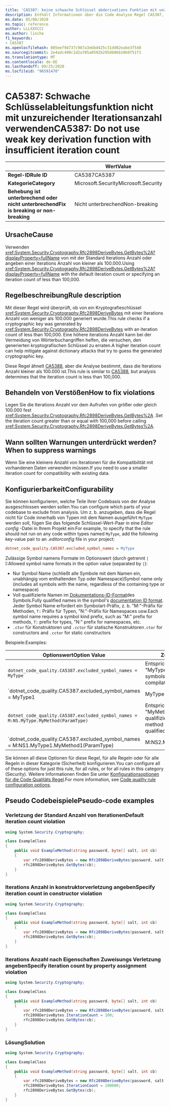 ```yaml
---
title: 'CA5387: keine schwache Schlüssel abderivations Funktion mit unzureichender Iterations Anzahl verwenden (Code Analyse)'
description: Enthält Informationen über die Code Analyse Regel CA5387, einschließlich der Gründe, der Behebung von Verstößen und der Zeit, zu der Sie unterdrückt werden soll.
ms.date: 05/08/2020
ms.topic: reference
author: LLLXXXCCC
ms.author: linche
f1_keywords:
- CA5387
ms.openlocfilehash: 805eef94737c987a3ebbd425c31dd02eabe3f548
ms.sourcegitcommit: 2e4adc490c1d2a705a0592b295d606b10b9f51f1
ms.translationtype: MT
ms.contentlocale: de-DE
ms.lasthandoff: 09/25/2020
ms.locfileid: "96591470"
---
```

# <a name="ca5387-do-not-use-weak-key-derivation-function-with-insufficient-iteration-count"></a><span data-ttu-id="243ce-103">CA5387: Schwache Schlüsselableitungsfunktion nicht mit unzureichender Iterationsanzahl verwenden</span><span class="sxs-lookup"><span data-stu-id="243ce-103">CA5387: Do not use weak key derivation function with insufficient iteration count</span></span>

| | <span data-ttu-id="243ce-104">Wert</span><span class="sxs-lookup"><span data-stu-id="243ce-104">Value</span></span> |
|-|-|
| <span data-ttu-id="243ce-105">**Regel-ID**</span><span class="sxs-lookup"><span data-stu-id="243ce-105">**Rule ID**</span></span> |<span data-ttu-id="243ce-106">CA5387</span><span class="sxs-lookup"><span data-stu-id="243ce-106">CA5387</span></span>|
| <span data-ttu-id="243ce-107">**Kategorie**</span><span class="sxs-lookup"><span data-stu-id="243ce-107">**Category**</span></span> |<span data-ttu-id="243ce-108">Microsoft.Security</span><span class="sxs-lookup"><span data-stu-id="243ce-108">Microsoft.Security</span></span>|
| <span data-ttu-id="243ce-109">**Behebung ist unterbrechend oder nicht unterbrechend**</span><span class="sxs-lookup"><span data-stu-id="243ce-109">**Fix is breaking or non-breaking**</span></span> |<span data-ttu-id="243ce-110">Nicht unterbrechend</span><span class="sxs-lookup"><span data-stu-id="243ce-110">Non-breaking</span></span>|

## <a name="cause"></a><span data-ttu-id="243ce-111">Ursache</span><span class="sxs-lookup"><span data-stu-id="243ce-111">Cause</span></span>

<span data-ttu-id="243ce-112">Verwenden <xref:System.Security.Cryptography.Rfc2898DeriveBytes.GetBytes%2A?displayProperty=fullName> von mit der Standard Iterations Anzahl oder angeben einer Iterations Anzahl von kleiner als 100.000.</span><span class="sxs-lookup"><span data-stu-id="243ce-112">Using <xref:System.Security.Cryptography.Rfc2898DeriveBytes.GetBytes%2A?displayProperty=fullName> with the default iteration count or specifying an iteration count of less than 100,000.</span></span>

## <a name="rule-description"></a><span data-ttu-id="243ce-113">Regelbeschreibung</span><span class="sxs-lookup"><span data-stu-id="243ce-113">Rule description</span></span>

<span data-ttu-id="243ce-114">Mit dieser Regel wird überprüft, ob von ein Kryptografieschlüssel <xref:System.Security.Cryptography.Rfc2898DeriveBytes> mit einer Iterations Anzahl von weniger als 100.000 generiert wurde.</span><span class="sxs-lookup"><span data-stu-id="243ce-114">This rule checks if a cryptographic key was generated by <xref:System.Security.Cryptography.Rfc2898DeriveBytes> with an iteration count of less than 100,000.</span></span> <span data-ttu-id="243ce-115">Eine höhere iterations Anzahl kann bei der Vermeidung von Wörterbuchangriffen helfen, die versuchen, den generierten kryptografischen Schlüssel zu erraten.</span><span class="sxs-lookup"><span data-stu-id="243ce-115">A higher iteration count can help mitigate against dictionary attacks that try to guess the generated cryptographic key.</span></span>

<span data-ttu-id="243ce-116">Diese Regel ähnelt [CA5388](ca5388.md), aber die Analyse bestimmt, dass die Iterations Anzahl kleiner als 100.000 ist.</span><span class="sxs-lookup"><span data-stu-id="243ce-116">This rule is similar to [CA5388](ca5388.md), but analysis determines that the iteration count is less than 100,000.</span></span>

## <a name="how-to-fix-violations"></a><span data-ttu-id="243ce-117">Behandeln von Verstößen</span><span class="sxs-lookup"><span data-stu-id="243ce-117">How to fix violations</span></span>

<span data-ttu-id="243ce-118">Legen Sie die Iterations Anzahl vor dem Aufrufen von größer oder gleich 100.000 fest <xref:System.Security.Cryptography.Rfc2898DeriveBytes.GetBytes%2A> .</span><span class="sxs-lookup"><span data-stu-id="243ce-118">Set the iteration count greater than or equal with 100,000 before calling <xref:System.Security.Cryptography.Rfc2898DeriveBytes.GetBytes%2A>.</span></span>

## <a name="when-to-suppress-warnings"></a><span data-ttu-id="243ce-119">Wann sollten Warnungen unterdrückt werden?</span><span class="sxs-lookup"><span data-stu-id="243ce-119">When to suppress warnings</span></span>

<span data-ttu-id="243ce-120">Wenn Sie eine kleinere Anzahl von Iterationen für die Kompatibilität mit vorhandenen Daten verwenden müssen.</span><span class="sxs-lookup"><span data-stu-id="243ce-120">If you need to use a smaller iteration count for compatibility with existing data.</span></span>

## <a name="configurability"></a><span data-ttu-id="243ce-121">Konfigurierbarkeit</span><span class="sxs-lookup"><span data-stu-id="243ce-121">Configurability</span></span>

<span data-ttu-id="243ce-122">Sie können konfigurieren, welche Teile Ihrer Codebasis von der Analyse ausgeschlossen werden sollen.</span><span class="sxs-lookup"><span data-stu-id="243ce-122">You can configure which parts of your codebase to exclude from analysis.</span></span> <span data-ttu-id="243ce-123">Um z. b. anzugeben, dass die Regel nicht für Code innerhalb von Typen mit dem Namen ausgeführt `MyType` werden soll, fügen Sie das folgende Schlüssel-Wert-Paar in eine *Editor config* -Datei in Ihrem Projekt ein:</span><span class="sxs-lookup"><span data-stu-id="243ce-123">For example, to specify that the rule should not run on any code within types named `MyType`, add the following key-value pair to an *.editorconfig* file in your project:</span></span>

```ini
dotnet_code_quality.CA5387.excluded_symbol_names = MyType
```

<span data-ttu-id="243ce-124">Zulässige Symbol namens Formate im Optionswert (durch getrennt `|` ):</span><span class="sxs-lookup"><span data-stu-id="243ce-124">Allowed symbol name formats in the option value (separated by `|`):</span></span>

- <span data-ttu-id="243ce-125">Nur Symbol Name (schließt alle Symbole mit dem Namen ein, unabhängig vom enthaltenden Typ oder Namespace)</span><span class="sxs-lookup"><span data-stu-id="243ce-125">Symbol name only (includes all symbols with the name, regardless of the containing type or namespace)</span></span>
- <span data-ttu-id="243ce-126">Voll qualifizierte Namen im [Dokumentations-ID-Format](https://github.com/dotnet/csharplang/blob/master/spec/documentation-comments.md#id-string-format)des Symbols.</span><span class="sxs-lookup"><span data-stu-id="243ce-126">Fully qualified names in the symbol's [documentation ID format](https://github.com/dotnet/csharplang/blob/master/spec/documentation-comments.md#id-string-format).</span></span> <span data-ttu-id="243ce-127">Jeder Symbol Name erfordert ein Symbolart-Präfix, z. b. "M:"-Präfix für Methoden, `T:` Präfix für Typen, "N:"-Präfix für Namespaces usw.</span><span class="sxs-lookup"><span data-stu-id="243ce-127">Each symbol name requires a symbol kind prefix, such as "M:" prefix for methods, `T:` prefix for types, "N:" prefix for namespaces, etc.</span></span>
- <span data-ttu-id="243ce-128">`.ctor` für Konstruktoren und `.cctor` für statische Konstruktoren</span><span class="sxs-lookup"><span data-stu-id="243ce-128">`.ctor` for constructors and `.cctor` for static constructors</span></span>

<span data-ttu-id="243ce-129">Beispiele:</span><span class="sxs-lookup"><span data-stu-id="243ce-129">Examples:</span></span>

| <span data-ttu-id="243ce-130">Optionswert</span><span class="sxs-lookup"><span data-stu-id="243ce-130">Option Value</span></span> | <span data-ttu-id="243ce-131">Zusammenfassung</span><span class="sxs-lookup"><span data-stu-id="243ce-131">Summary</span></span> |
| --- | --- |
|`dotnet_code_quality.CA5387.excluded_symbol_names = MyType` | <span data-ttu-id="243ce-132">Entspricht allen Symbolen mit dem Namen "MyType" in der Kompilierung.</span><span class="sxs-lookup"><span data-stu-id="243ce-132">Matches all symbols named 'MyType' in the compilation</span></span>
|`dotnet_code_quality.CA5387.excluded_symbol_names = MyType1|MyType2` | <span data-ttu-id="243ce-133">Entspricht allen Symbolen mit dem Namen "MyType1" oder "MyType2" in der Kompilierung.</span><span class="sxs-lookup"><span data-stu-id="243ce-133">Matches all symbols named either 'MyType1' or 'MyType2' in the compilation</span></span>
|`dotnet_code_quality.CA5387.excluded_symbol_names = M:NS.MyType.MyMethod(ParamType)` | <span data-ttu-id="243ce-134">Entspricht der bestimmten Methode "MyMethod" mit der angegebenen voll qualifizierten Signatur.</span><span class="sxs-lookup"><span data-stu-id="243ce-134">Matches specific method 'MyMethod' with given fully qualified signature</span></span>
|`dotnet_code_quality.CA5387.excluded_symbol_names = M:NS1.MyType1.MyMethod1(ParamType)|M:NS2.MyType2.MyMethod2(ParamType)` | <span data-ttu-id="243ce-135">Entspricht den spezifischen Methoden "MyMethod1" und "MyMethod2" mit der entsprechenden voll qualifizierten Signatur.</span><span class="sxs-lookup"><span data-stu-id="243ce-135">Matches specific methods 'MyMethod1' and 'MyMethod2' with respective fully qualified signature</span></span>

<span data-ttu-id="243ce-136">Sie können all diese Optionen für diese Regel, für alle Regeln oder für alle Regeln in dieser Kategorie (Sicherheit) konfigurieren.</span><span class="sxs-lookup"><span data-stu-id="243ce-136">You can configure all of these options for just this rule, for all rules, or for all rules in this category (Security).</span></span> <span data-ttu-id="243ce-137">Weitere Informationen finden Sie unter [Konfigurationsoptionen für die Code Qualitäts Regel](../code-quality-rule-options.md).</span><span class="sxs-lookup"><span data-stu-id="243ce-137">For more information, see [Code quality rule configuration options](../code-quality-rule-options.md).</span></span>

## <a name="pseudo-code-examples"></a><span data-ttu-id="243ce-138">Pseudo Codebeispiele</span><span class="sxs-lookup"><span data-stu-id="243ce-138">Pseudo-code examples</span></span>

### <a name="default-iteration-count-violation"></a><span data-ttu-id="243ce-139">Verletzung der Standard Anzahl von Iterationen</span><span class="sxs-lookup"><span data-stu-id="243ce-139">Default iteration count violation</span></span>

```csharp
using System.Security.Cryptography;

class ExampleClass
{
    public void ExampleMethod(string password, byte[] salt, int cb)
    {
        var rfc2898DeriveBytes = new Rfc2898DeriveBytes(password, salt);
        rfc2898DeriveBytes.GetBytes(cb);
    }
}
```

### <a name="specify-iteration-count-in-constructor-violation"></a><span data-ttu-id="243ce-140">Iterations Anzahl in konstruktorverletzung angeben</span><span class="sxs-lookup"><span data-stu-id="243ce-140">Specify iteration count in constructor violation</span></span>

```csharp
using System.Security.Cryptography;

class ExampleClass
{
    public void ExampleMethod(string password, byte[] salt, int cb)
    {
        var rfc2898DeriveBytes = new Rfc2898DeriveBytes(password, salt, 100);
        rfc2898DeriveBytes.GetBytes(cb);
    }
}
```

### <a name="specify-iteration-count-by-property-assignment-violation"></a><span data-ttu-id="243ce-141">Iterations Anzahl nach Eigenschaften Zuweisungs Verletzung angeben</span><span class="sxs-lookup"><span data-stu-id="243ce-141">Specify iteration count by property assignment violation</span></span>

```csharp
using System.Security.Cryptography;

class ExampleClass
{
    public void ExampleMethod(string password, byte[] salt, int cb)
    {
        var rfc2898DeriveBytes = new Rfc2898DeriveBytes(password, salt);
        rfc2898DeriveBytes.IterationCount = 100;
        rfc2898DeriveBytes.GetBytes(cb);
    }
}
```

### <a name="solution"></a><span data-ttu-id="243ce-142">Lösung</span><span class="sxs-lookup"><span data-stu-id="243ce-142">Solution</span></span>

```csharp
using System.Security.Cryptography;

class ExampleClass
{
    public void ExampleMethod(string password, byte[] salt, int cb)
    {
        var rfc2898DeriveBytes = new Rfc2898DeriveBytes(password, salt);
        rfc2898DeriveBytes.IterationCount = 100000;
        rfc2898DeriveBytes.GetBytes(cb);
    }
}
```
